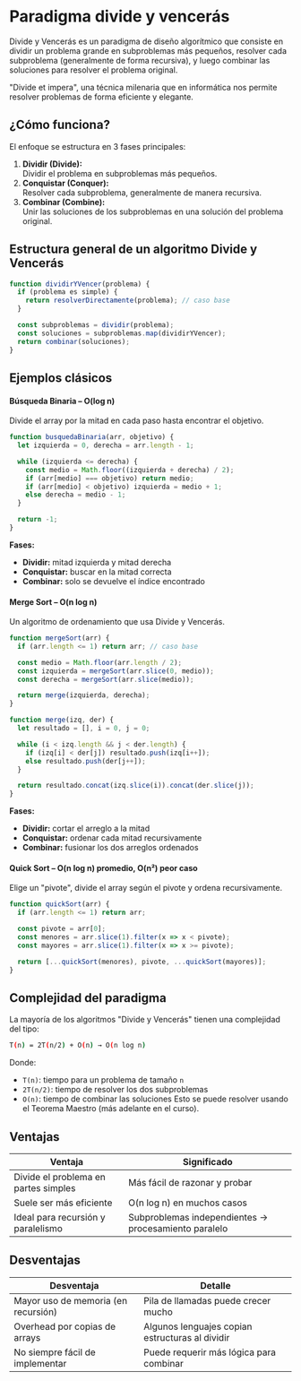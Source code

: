 # **Paradigma divide y vencerás**

Divide y Vencerás es un paradigma de diseño algorítmico que consiste en dividir un problema grande en subproblemas más pequeños, resolver cada subproblema (generalmente de forma recursiva), y luego combinar las soluciones para resolver el problema original.

"Divide et impera", una técnica milenaria que en informática nos permite resolver problemas de forma eficiente y elegante.



## ¿Cómo funciona?

El enfoque se estructura en 3 fases principales:
1. **Dividir (Divide):**  
    Dividir el problema en subproblemas más pequeños.
2. **Conquistar (Conquer):**  
    Resolver cada subproblema, generalmente de manera recursiva.
3. **Combinar (Combine):**  
    Unir las soluciones de los subproblemas en una solución del problema original.



## Estructura general de un algoritmo Divide y Vencerás

```js
function dividirYVencer(problema) {
  if (problema es simple) {
    return resolverDirectamente(problema); // caso base
  }

  const subproblemas = dividir(problema);
  const soluciones = subproblemas.map(dividirYVencer);
  return combinar(soluciones);
}
```



## Ejemplos clásicos

#### Búsqueda Binaria – O(log n)

Divide el array por la mitad en cada paso hasta encontrar el objetivo.
```js
function busquedaBinaria(arr, objetivo) {
  let izquierda = 0, derecha = arr.length - 1;

  while (izquierda <= derecha) {
    const medio = Math.floor((izquierda + derecha) / 2);
    if (arr[medio] === objetivo) return medio;
    if (arr[medio] < objetivo) izquierda = medio + 1;
    else derecha = medio - 1;
  }

  return -1;
}
```
**Fases:**
- **Dividir:** mitad izquierda y mitad derecha
- **Conquistar:** buscar en la mitad correcta
- **Combinar:** solo se devuelve el índice encontrado



#### Merge Sort – O(n log n)

Un algoritmo de ordenamiento que usa Divide y Vencerás.
```js
function mergeSort(arr) {
  if (arr.length <= 1) return arr; // caso base

  const medio = Math.floor(arr.length / 2);
  const izquierda = mergeSort(arr.slice(0, medio));
  const derecha = mergeSort(arr.slice(medio));

  return merge(izquierda, derecha);
}

function merge(izq, der) {
  let resultado = [], i = 0, j = 0;

  while (i < izq.length && j < der.length) {
    if (izq[i] < der[j]) resultado.push(izq[i++]);
    else resultado.push(der[j++]);
  }

  return resultado.concat(izq.slice(i)).concat(der.slice(j));
}
```
**Fases:**
- **Dividir:** cortar el arreglo a la mitad
- **Conquistar:** ordenar cada mitad recursivamente
- **Combinar:** fusionar los dos arreglos ordenados



#### Quick Sort – O(n log n) promedio, O(n²) peor caso

Elige un "pivote", divide el array según el pivote y ordena recursivamente.
```js
function quickSort(arr) {
  if (arr.length <= 1) return arr;

  const pivote = arr[0];
  const menores = arr.slice(1).filter(x => x < pivote);
  const mayores = arr.slice(1).filter(x => x >= pivote);

  return [...quickSort(menores), pivote, ...quickSort(mayores)];
}
```



## Complejidad del paradigma

La mayoría de los algoritmos "Divide y Vencerás" tienen una complejidad del tipo:
```bash
T(n) = 2T(n/2) + O(n) → O(n log n)
```
Donde:
- `T(n)`: tiempo para un problema de tamaño `n`
- `2T(n/2)`: tiempo de resolver los dos subproblemas
- `O(n)`: tiempo de combinar las soluciones
Esto se puede resolver usando el Teorema Maestro (más adelante en el curso).



## Ventajas

| Ventaja                              | Significado                                          |
| ------------------------------------ | ---------------------------------------------------- |
| Divide el problema en partes simples | Más fácil de razonar y probar                        |
| Suele ser más eficiente              | O(n log n) en muchos casos                           |
| Ideal para recursión y paralelismo   | Subproblemas independientes → procesamiento paralelo |



## Desventajas

| Desventaja                          | Detalle                                         |
| ----------------------------------- | ----------------------------------------------- |
| Mayor uso de memoria (en recursión) | Pila de llamadas puede crecer mucho             |
| Overhead por copias de arrays       | Algunos lenguajes copian estructuras al dividir |
| No siempre fácil de implementar     | Puede requerir más lógica para combinar         |
